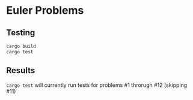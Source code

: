 # Euler Problems

## Testing

```rust
cargo build
cargo test
```

## Results

`cargo test` will currently run tests for problems #1 throrugh #12 (skipping #11)
